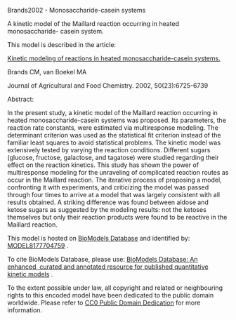 

Brands2002 - Monosaccharide-casein systems

A kinetic model of the Maillard reaction occurring in heated monosaccharide-
casein system.

This model is described in the article:

[Kinetic modeling of reactions in heated monosaccharide-casein
systems.](http://identifiers.org/pubmed/12405768)

Brands CM, van Boekel MA

Journal of Agricultural and Food Chemistry. 2002, 50(23):6725-6739

Abstract:

In the present study, a kinetic model of the Maillard reaction occurring in
heated monosaccharide-casein systems was proposed. Its parameters, the
reaction rate constants, were estimated via multiresponse modeling. The
determinant criterion was used as the statistical fit criterion instead of the
familiar least squares to avoid statistical problems. The kinetic model was
extensively tested by varying the reaction conditions. Different sugars
(glucose, fructose, galactose, and tagatose) were studied regarding their
effect on the reaction kinetics. This study has shown the power of
multiresponse modeling for the unraveling of complicated reaction routes as
occur in the Maillard reaction. The iterative process of proposing a model,
confronting it with experiments, and criticizing the model was passed through
four times to arrive at a model that was largely consistent with all results
obtained. A striking difference was found between aldose and ketose sugars as
suggested by the modeling results: not the ketoses themselves but only their
reaction products were found to be reactive in the Maillard reaction.

This model is hosted on [BioModels Database](http://www.ebi.ac.uk/biomodels/)
and identified by:
[MODEL8177704759](http://identifiers.org/biomodels.db/MODEL8177704759) .

To cite BioModels Database, please use: [BioModels Database: An enhanced,
curated and annotated resource for published quantitative kinetic
models](http://identifiers.org/pubmed/20587024) .

To the extent possible under law, all copyright and related or neighbouring
rights to this encoded model have been dedicated to the public domain
worldwide. Please refer to [CC0 Public Domain
Dedication](http://creativecommons.org/publicdomain/zero/1.0/) for more
information.

